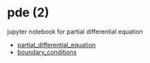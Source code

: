 # pde (2)
jupyter notebook for partial differential equation

+ [partial_differential_equation](partial_differential_equation.ipynb)
+ [boundary_conditions](boundary_conditions.ipynb)
